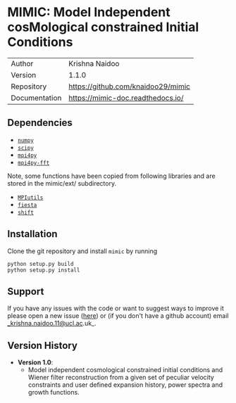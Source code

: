 # MIMIC: Model Independent cosMological constrained Initial Conditions

|               |                                       |
|---------------|---------------------------------------|
| Author        | Krishna Naidoo                        |
| Version       | 1.1.0                                 |
| Repository    | https://github.com/knaidoo29/mimic    |
| Documentation | https://mimic-doc.readthedocs.io/     |

## Dependencies

* [`numpy`](http://www.numpy.org/)
* [`scipy`](https://scipy.org/)
* [`mpi4py`](https://mpi4py.readthedocs.io/)
* [`mpi4py-fft`](https://mpi4py-fft.readthedocs.io/)

Note, some functions have been copied from following libraries and are stored in the mimic/ext/ subdirectory.
* [`MPIutils`](https://github.com/knaidoo29/MPIutils)
* [`fiesta`](https://fiesta-docs.readthedocs.io/)
* [`shift`](https://shift-doc.readthedocs.io/)

## Installation

Clone the git repository and install `mimic` by running

```
python setup.py build
python setup.py install
```

## Support

If you have any issues with the code or want to suggest ways to improve it please open a new issue ([here](https://github.com/knaidoo29/mimic/issues)) or (if you don't have a github account) email _krishna.naidoo.11@ucl.ac.uk_.

## Version History

* **Version 1.0**:
  * Model independent cosmological constrained initial conditions and Wiener filter reconstruction from a given set of peculiar velocity constraints and user defined expansion history, power spectra and growth functions.
